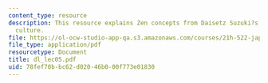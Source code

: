 ```yaml
---
content_type: resource
description: This resource explains Zen concepts from Daisetz Suzuki?s Zen and Japanese
  culture.
file: https://ol-ocw-studio-app-qa.s3.amazonaws.com/courses/21h-522-japan-in-the-age-of-the-samurai-history-and-film-fall-2006/78fef70bbc62d02046b000f773e01830_dl_lec05.pdf
file_type: application/pdf
resourcetype: Document
title: dl_lec05.pdf
uid: 78fef70b-bc62-d020-46b0-00f773e01830
---
```

